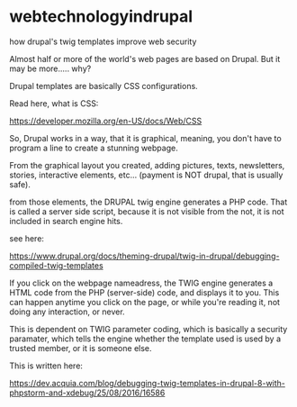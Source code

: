 # webtechnologyindrupal
how drupal's twig templates improve web security

Almost half or more of the world's web pages are based on Drupal. But it may be more..... why?

Drupal templates are basically CSS configurations.

Read here, what is CSS:

https://developer.mozilla.org/en-US/docs/Web/CSS

So, Drupal works in a way, that it is graphical, meaning, you don't have to program a line to create a stunning webpage.

From the graphical layout you created, adding pictures, texts, newsletters, stories, interactive elements, etc... (payment is NOT drupal, that is usually safe).

from those elements, the DRUPAL twig engine generates a PHP code. That is called a server side script, because it is not visible from the not, it is not included in search engine hits.

see here:

https://www.drupal.org/docs/theming-drupal/twig-in-drupal/debugging-compiled-twig-templates


If you click on the webpage nameadress, the TWIG engine generates a HTML code from the PHP (server-side) code, and displays it to you. This can happen anytime you click on the page, or while you're reading it, not doing any interaction, or never.

This is dependent on TWIG parameter coding, which is basically a security paramater, which tells the engine whether the template used is used by a trusted member, or it is someone else.

This is written here:

https://dev.acquia.com/blog/debugging-twig-templates-in-drupal-8-with-phpstorm-and-xdebug/25/08/2016/16586
